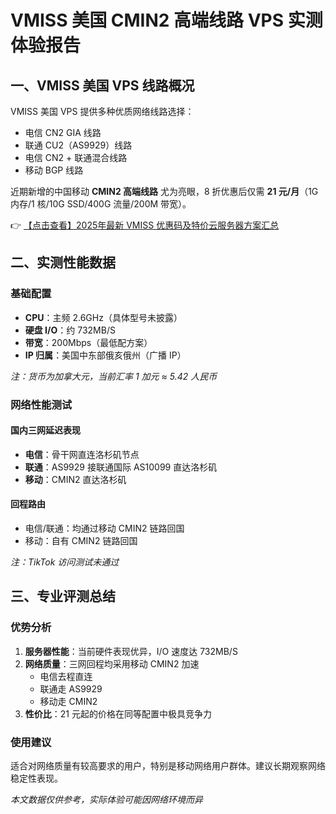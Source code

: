 # VMISS 美国 CMIN2 高端线路 VPS 实测体验报告

## 一、VMISS 美国 VPS 线路概况

VMISS 美国 VPS 提供多种优质网络线路选择：
- 电信 CN2 GIA 线路
- 联通 CU2（AS9929）线路
- 电信 CN2 + 联通混合线路
- 移动 BGP 线路

近期新增的中国移动 **CMIN2 高端线路** 尤为亮眼，8 折优惠后仅需 **21 元/月**（1G 内存/1 核/10G SSD/400G 流量/200M 带宽）。

👉 [【点击查看】2025年最新 VMISS 优惠码及特价云服务器方案汇总](https://bit.ly/Vmiss)

## 二、实测性能数据

### 基础配置
- **CPU**：主频 2.6GHz（具体型号未披露）
- **硬盘 I/O**：约 732MB/S
- **带宽**：200Mbps（最低配方案）
- **IP 归属**：美国中东部俄亥俄州（广播 IP）

*注：货币为加拿大元，当前汇率 1 加元 ≈ 5.42 人民币*

### 网络性能测试

#### 国内三网延迟表现
- **电信**：骨干网直连洛杉矶节点
- **联通**：AS9929 接联通国际 AS10099 直达洛杉矶
- **移动**：CMIN2 直达洛杉矶

#### 回程路由
- 电信/联通：均通过移动 CMIN2 链路回国
- 移动：自有 CMIN2 链路回国

*注：TikTok 访问测试未通过*

## 三、专业评测总结

### 优势分析
1. **服务器性能**：当前硬件表现优异，I/O 速度达 732MB/S
2. **网络质量**：三网回程均采用移动 CMIN2 加速
   - 电信去程直连
   - 联通走 AS9929
   - 移动走 CMIN2
3. **性价比**：21 元起的价格在同等配置中极具竞争力

### 使用建议
适合对网络质量有较高要求的用户，特别是移动网络用户群体。建议长期观察网络稳定性表现。

*本文数据仅供参考，实际体验可能因网络环境而异*